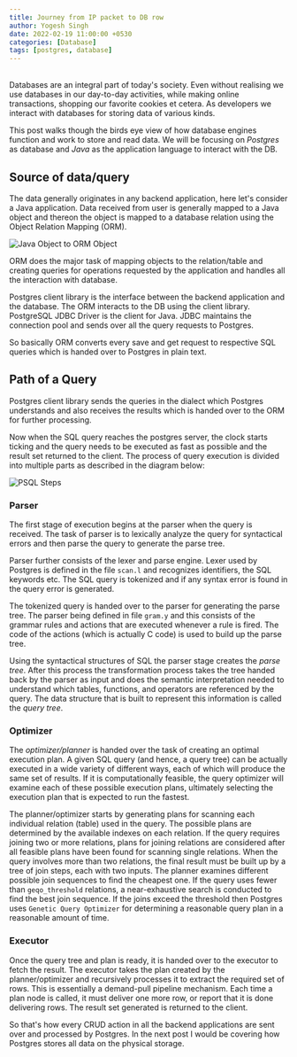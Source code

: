 ```yaml
---
title: Journey from IP packet to DB row
author: Yogesh Singh
date: 2022-02-19 11:00:00 +0530
categories: [Database]
tags: [postgres, database]
---
```

<br>
Databases are an integral part of today's society. Even without realising we use databases in our day-to-day activities, while making online transactions, shopping our favorite cookies et cetera. As developers we interact with databases for storing data of various kinds.

This post walks though the birds eye view of how database engines function and work to store and read data. We will be focusing on *Postgres* as database and *Java* as the application language to interact with the DB.

## Source of data/query
The data generally originates in any backend application, here let's consider a Java application. Data received from user is generally mapped to a Java object and thereon the object is mapped to a database relation using the Object Relation Mapping (ORM).

![Java Object to ORM Object](http://www.y0gesh.com/blog/assets/img/diagrams/post-1-java-to-orm-object.png)

ORM does the major task of mapping objects to the relation/table and creating queries for operations requested by the application and handles all the interaction with database.

Postgres client library is the interface between the backend application and the database. The ORM interacts to the DB using the client library. PostgreSQL JDBC Driver is the client for Java. JDBC maintains the connection pool and sends over all the query requests to Postgres.

So basically ORM converts every save and get request to respective SQL queries which  is handed over to Postgres in plain text.

## Path of a Query
Postgres client library sends the queries in the dialect which Postgres understands and also receives the results which is handed over to the ORM for further processing.

Now when the SQL query reaches the postgres server, the clock starts ticking and the query needs to be executed as fast as possible and the result set returned to the client. The process of query execution is divided into multiple parts as described in the diagram below:

![PSQL Steps](http://www.y0gesh.com/blog/assets/img/diagrams/post-1-query-tofile.png)

### Parser

The first stage of execution begins at the parser when the query is received. The task of parser is to lexically analyze the query for syntactical errors and then parse the query to generate the parse tree.

Parser further consists of the lexer and parse engine. Lexer used by Postgres is defined in the file ```scan.l``` and recognizes identifiers, the SQL keywords etc. The SQL query is tokenized and if any syntax error is found in the query error is generated.

The tokenized query is handed over to the parser for generating the parse tree. The parser being defined in file ```gram.y``` and this consists of the grammar rules and actions that are executed whenever a rule is fired. The code of the actions (which is actually C code) is used to build up the parse tree.

Using the syntactical structures of SQL the parser stage creates the *parse tree*. After this process the transformation process takes the tree handed back by the parser as input and does the semantic interpretation needed to understand which tables, functions, and operators are referenced by the query. The data structure that is built to represent this information is called the *query tree*.

### Optimizer

The *optimizer/planner* is handed over the task of creating an optimal execution plan. A given SQL query (and hence, a query tree) can be actually executed in a wide variety of different ways, each of which will produce the same set of results. If it is computationally feasible, the query optimizer will examine each of these possible execution plans, ultimately selecting the execution plan that is expected to run the fastest.

The planner/optimizer starts by generating plans for scanning each individual relation (table) used in the query. The possible plans are determined by the available indexes on each relation. If the query requires joining two or more relations, plans for joining relations are considered after all feasible plans have been found for scanning single relations. When the query involves more than two relations, the final result must be built up by a tree of join steps, each with two inputs. The planner examines different possible join sequences to find the cheapest one.
If the query uses fewer than ``geqo_threshold`` relations, a near-exhaustive search is conducted to find the best join sequence. If the joins exceed the threshold then Postgres uses ``Genetic Query Optimizer`` for determining a reasonable query plan in a reasonable amount of time.

### Executor

Once the query tree and plan is ready, it is handed over to the executor to fetch the result. The executor takes the plan created by the planner/optimizer and recursively processes it to extract the required set of rows. This is essentially a demand-pull pipeline mechanism. Each time a plan node is called, it must deliver one more row, or report that it is done delivering rows. The result set generated is returned to the client.

So that's how every CRUD action in all the backend applications are sent over and processed by Postgres. In the next post I would be covering how Postgres stores all data on the physical storage.
